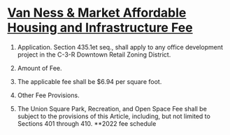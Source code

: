# [Van Ness & Market Affordable Housing and Infrastructure Fee](http://library.amlegal.com/nxt/gateway.dll/California/planning/article4developmentimpactfeesandprojectr?f=templates$fn=default.htm$3.0$vid=amlegal:sanfrancisco_ca$anc=JD_424)

1. Application. Section 435.1et seq., shall apply to any office development project in the C-3-R Downtown Retail Zoning District.

2. Amount of Fee.

  1. The applicable fee shall be $6.94 per square foot.

3. Other Fee Provisions.
  1. The Union Square Park, Recreation, and Open Space Fee shall be subject to the provisions of this Article, including, but not limited to Sections 401 through 410.
**2022 fee schedule
